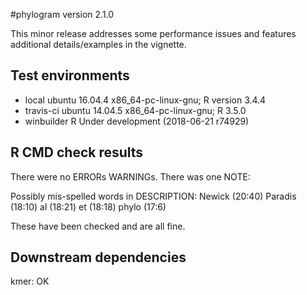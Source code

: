 #phylogram version 2.1.0

This minor release addresses some performance issues and features additional
details/examples in the vignette.

## Test environments

 * local ubuntu 16.04.4 x86_64-pc-linux-gnu; R version 3.4.4
 * travis-ci ubuntu 14.04.5 x86_64-pc-linux-gnu; R 3.5.0
 * winbuilder R Under development (2018-06-21 r74929)

## R CMD check results

There were no ERRORs WARNINGs. There was one NOTE:

Possibly mis-spelled words in DESCRIPTION:
  Newick (20:40)
  Paradis (18:10)
  al (18:21)
  et (18:18)
  phylo (17:6)
  
These have been checked and are all fine.

## Downstream dependencies

kmer:  OK

